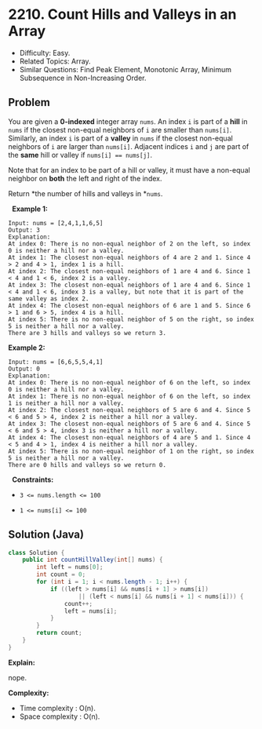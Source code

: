 # 2210. Count Hills and Valleys in an Array

- Difficulty: Easy.
- Related Topics: Array.
- Similar Questions: Find Peak Element, Monotonic Array, Minimum Subsequence in Non-Increasing Order.

## Problem

You are given a **0-indexed** integer array ```nums```. An index ```i``` is part of a **hill** in ```nums``` if the closest non-equal neighbors of ```i``` are smaller than ```nums[i]```. Similarly, an index ```i``` is part of a **valley** in ```nums``` if the closest non-equal neighbors of ```i``` are larger than ```nums[i]```. Adjacent indices ```i``` and ```j``` are part of the **same** hill or valley if ```nums[i] == nums[j]```.

Note that for an index to be part of a hill or valley, it must have a non-equal neighbor on **both** the left and right of the index.

Return *the number of hills and valleys in *```nums```.

 
**Example 1:**

```
Input: nums = [2,4,1,1,6,5]
Output: 3
Explanation:
At index 0: There is no non-equal neighbor of 2 on the left, so index 0 is neither a hill nor a valley.
At index 1: The closest non-equal neighbors of 4 are 2 and 1. Since 4 > 2 and 4 > 1, index 1 is a hill. 
At index 2: The closest non-equal neighbors of 1 are 4 and 6. Since 1 < 4 and 1 < 6, index 2 is a valley.
At index 3: The closest non-equal neighbors of 1 are 4 and 6. Since 1 < 4 and 1 < 6, index 3 is a valley, but note that it is part of the same valley as index 2.
At index 4: The closest non-equal neighbors of 6 are 1 and 5. Since 6 > 1 and 6 > 5, index 4 is a hill.
At index 5: There is no non-equal neighbor of 5 on the right, so index 5 is neither a hill nor a valley. 
There are 3 hills and valleys so we return 3.
```

**Example 2:**

```
Input: nums = [6,6,5,5,4,1]
Output: 0
Explanation:
At index 0: There is no non-equal neighbor of 6 on the left, so index 0 is neither a hill nor a valley.
At index 1: There is no non-equal neighbor of 6 on the left, so index 1 is neither a hill nor a valley.
At index 2: The closest non-equal neighbors of 5 are 6 and 4. Since 5 < 6 and 5 > 4, index 2 is neither a hill nor a valley.
At index 3: The closest non-equal neighbors of 5 are 6 and 4. Since 5 < 6 and 5 > 4, index 3 is neither a hill nor a valley.
At index 4: The closest non-equal neighbors of 4 are 5 and 1. Since 4 < 5 and 4 > 1, index 4 is neither a hill nor a valley.
At index 5: There is no non-equal neighbor of 1 on the right, so index 5 is neither a hill nor a valley.
There are 0 hills and valleys so we return 0.
```

 
**Constraints:**


	
- ```3 <= nums.length <= 100```
	
- ```1 <= nums[i] <= 100```



## Solution (Java)

```java
class Solution {
    public int countHillValley(int[] nums) {
        int left = nums[0];
        int count = 0;
        for (int i = 1; i < nums.length - 1; i++) {
            if ((left > nums[i] && nums[i + 1] > nums[i])
                    || (left < nums[i] && nums[i + 1] < nums[i])) {
                count++;
                left = nums[i];
            }
        }
        return count;
    }
}
```

**Explain:**

nope.

**Complexity:**

* Time complexity : O(n).
* Space complexity : O(n).
